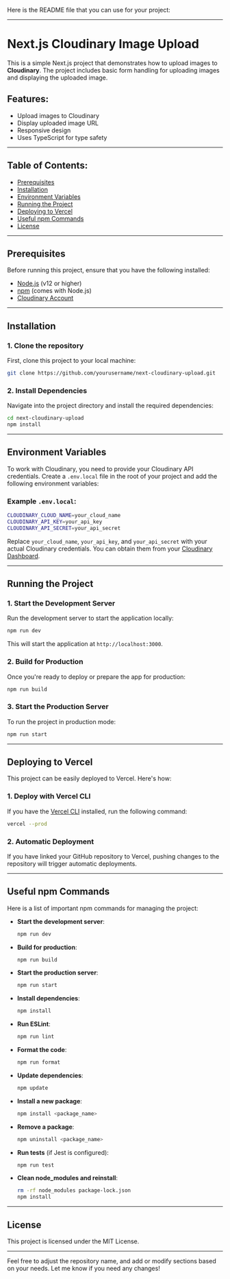 Here is the README file that you can use for your project:

---

# Next.js Cloudinary Image Upload

This is a simple Next.js project that demonstrates how to upload images to **Cloudinary**. The project includes basic form handling for uploading images and displaying the uploaded image.

## Features:
- Upload images to Cloudinary
- Display uploaded image URL
- Responsive design
- Uses TypeScript for type safety

---

## Table of Contents:
- [Prerequisites](#prerequisites)
- [Installation](#installation)
- [Environment Variables](#environment-variables)
- [Running the Project](#running-the-project)
- [Deploying to Vercel](#deploying-to-vercel)
- [Useful npm Commands](#useful-npm-commands)
- [License](#license)

---

## Prerequisites

Before running this project, ensure that you have the following installed:
- [Node.js](https://nodejs.org/) (v12 or higher)
- [npm](https://www.npmjs.com/) (comes with Node.js)
- [Cloudinary Account](https://cloudinary.com/)

---

## Installation

### 1. Clone the repository
First, clone this project to your local machine:
```bash
git clone https://github.com/yourusername/next-cloudinary-upload.git
```

### 2. Install Dependencies
Navigate into the project directory and install the required dependencies:
```bash
cd next-cloudinary-upload
npm install
```

---

## Environment Variables

To work with Cloudinary, you need to provide your Cloudinary API credentials. Create a `.env.local` file in the root of your project and add the following environment variables:

### Example `.env.local`:
```bash
CLOUDINARY_CLOUD_NAME=your_cloud_name
CLOUDINARY_API_KEY=your_api_key
CLOUDINARY_API_SECRET=your_api_secret
```

Replace `your_cloud_name`, `your_api_key`, and `your_api_secret` with your actual Cloudinary credentials. You can obtain them from your [Cloudinary Dashboard](https://cloudinary.com/console).

---

## Running the Project

### 1. Start the Development Server
Run the development server to start the application locally:
```bash
npm run dev
```
This will start the application at `http://localhost:3000`.

### 2. Build for Production
Once you're ready to deploy or prepare the app for production:
```bash
npm run build
```

### 3. Start the Production Server
To run the project in production mode:
```bash
npm run start
```

---

## Deploying to Vercel

This project can be easily deployed to Vercel. Here's how:

### 1. Deploy with Vercel CLI
If you have the [Vercel CLI](https://vercel.com/docs/cli) installed, run the following command:
```bash
vercel --prod
```

### 2. Automatic Deployment
If you have linked your GitHub repository to Vercel, pushing changes to the repository will trigger automatic deployments.

---

## Useful npm Commands

Here is a list of important npm commands for managing the project:

- **Start the development server**:  
  ```bash
  npm run dev
  ```

- **Build for production**:  
  ```bash
  npm run build
  ```

- **Start the production server**:  
  ```bash
  npm run start
  ```

- **Install dependencies**:  
  ```bash
  npm install
  ```

- **Run ESLint**:  
  ```bash
  npm run lint
  ```

- **Format the code**:  
  ```bash
  npm run format
  ```

- **Update dependencies**:  
  ```bash
  npm update
  ```

- **Install a new package**:  
  ```bash
  npm install <package_name>
  ```

- **Remove a package**:  
  ```bash
  npm uninstall <package_name>
  ```

- **Run tests** (if Jest is configured):  
  ```bash
  npm run test
  ```

- **Clean node_modules and reinstall**:  
  ```bash
  rm -rf node_modules package-lock.json
  npm install
  ```

---

## License

This project is licensed under the MIT License.

---

Feel free to adjust the repository name, and add or modify sections based on your needs. Let me know if you need any changes!